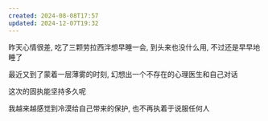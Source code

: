 ```yaml
---
created: 2024-08-08T17:57
updated: 2024-12-07T19:32
---
```

昨天心情很差, 吃了三颗劳拉西泮想早睡一会, 到头来也没什么用, 不过还是早早地睡了

最近又到了蒙着一层薄雾的时刻, 幻想出一个不存在的心理医生和自己对话 

这次的固执能坚持多久呢 

我越来越感觉到冷漠给自己带来的保护, 也不再执着于说服任何人 